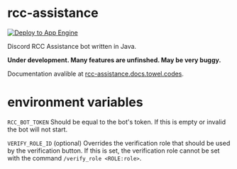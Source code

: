 # rcc-assistance
[![Deploy to App Engine](https://github.com/railchallengecrew/rcc-assistance/actions/workflows/gcp-app-engine-deploy.yml/badge.svg?branch=main)](https://github.com/railchallengecrew/rcc-assistance/actions/workflows/gcp-app-engine-deploy.yml)

Discord RCC Assistance bot written in Java.

**Under development. Many features are unfinshed. May be very buggy.**

Documentation avalible at [rcc-assistance.docs.towel.codes](http://rcc-assistance.docs.towel.codes).

# environment variables
`RCC_BOT_TOKEN` Should be equal to the bot's token. If this is empty or invalid the bot will not start.

`VERIFY_ROLE_ID` (optional) Overrides the verification role that should be used by the verification button. If this is set, the verification role cannot be set with the command `/verify_role <ROLE:role>`.
